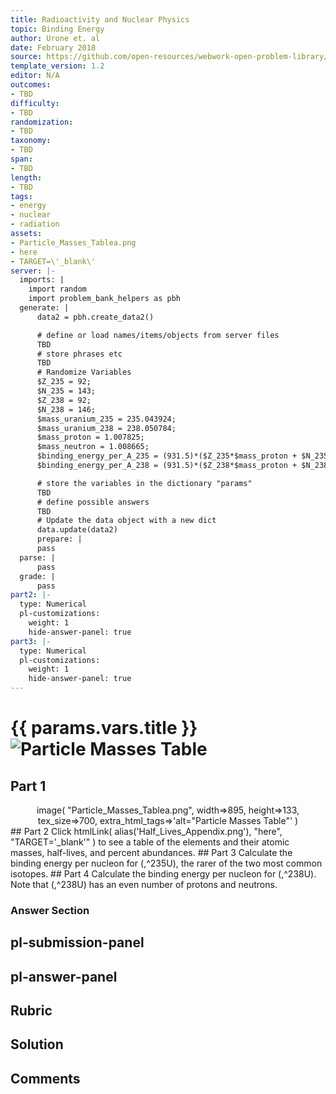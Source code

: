 ```yaml
---
title: Radioactivity and Nuclear Physics
topic: Binding Energy
author: Urone et. al
date: February 2018
source: https://github.com/open-resources/webwork-open-problem-library/tree/master/Contrib/BrockPhysics/College_Physics_Urone/31.Radioactivity_and_Nuclear_Physics/31-06.Binding_Energy/NU_U17-31-06-004.pg
template_version: 1.2
editor: N/A
outcomes:
- TBD
difficulty:
- TBD
randomization:
- TBD
taxonomy:
- TBD
span:
- TBD
length:
- TBD
tags:
- energy
- nuclear
- radiation
assets:
- Particle_Masses_Tablea.png
- here
- TARGET=\'_blank\'
server: |-
  imports: |
    import random
    import problem_bank_helpers as pbh
  generate: |
      data2 = pbh.create_data2()

      # define or load names/items/objects from server files
      TBD
      # store phrases etc
      TBD
      # Randomize Variables
      $Z_235 = 92;
      $N_235 = 143;
      $Z_238 = 92;
      $N_238 = 146;
      $mass_uranium_235 = 235.043924;
      $mass_uranium_238 = 238.050784;
      $mass_proton = 1.007825;
      $mass_neutron = 1.008665;
      $binding_energy_per_A_235 = (931.5)*($Z_235*$mass_proton + $N_235*$mass_neutron - $mass_uranium_235)/($Z_235 + $N_235);
      $binding_energy_per_A_238 = (931.5)*($Z_238*$mass_proton + $N_238*$mass_neutron - $mass_uranium_238)/($Z_238 + $N_238);

      # store the variables in the dictionary "params"
      TBD
      # define possible answers
      TBD
      # Update the data object with a new dict
      data.update(data2)
      prepare: |
      pass
  parse: |
      pass
  grade: |
      pass
part2: |-
  type: Numerical
  pl-customizations:
    weight: 1
    hide-answer-panel: true
part3: |-
  type: Numerical
  pl-customizations:
    weight: 1
    hide-answer-panel: true
---
```


# {{ params.vars.title }}![Particle Masses Table](Particle_Masses_Tablea.png)

## Part 1 
<center> image( "Particle_Masses_Tablea.png", width=>895, height=>133,  tex_size=>700, extra_html_tags=>'alt="Particle Masses Table"' ) </center> 
## Part 2 
Click  htmlLink( alias('Half_Lives_Appendix.png'), "here", "TARGET='_blank'" )  to see a table of the elements and their atomic masses, half-lives, and percent abundances. 
## Part 3 
Calculate the binding energy per nucleon for (,^235U), the rarer of the two most common isotopes. 
## Part 4 
Calculate the binding energy per nucleon for (,^238U). Note that (,^238U) has an even number of protons and neutrons. 


### Answer Section 


## pl-submission-panel 


## pl-answer-panel 


## Rubric 


## Solution 


## Comments 


